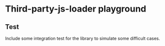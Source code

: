 # Third-party-js-loader playground

## Test

Include some integration test for the library to simulate some difficult cases.
